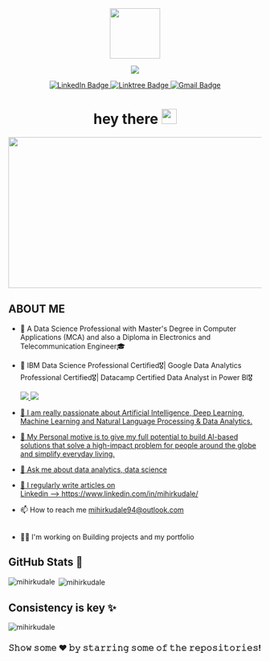 <div id="header" align="center">
  <img src="https://media.giphy.com/media/M9gbBd9nbDrOTu1Mqx/giphy.gif" width="100"/>

  <!-- Typing SVG by DenverCoder1 - https://github.com/DenverCoder1/readme-typing-svg -->
  <p align="center">
  <a href="https://github.com/your-github-username"><img src="https://readme-typing-svg.herokuapp.com?lines=Data+Analyst+and+Data+Scientist;Always+learning+new+things;IBM+Certified+Data+Science+Professional;Google+Certified+Data+Analytics+Professional;iNeuron.ai(PW Skills)+Certified+Masters+in+Full+Stack+Data+Science;Datacamp+Certified+Data+Analyst+in+PowerBI&center=true&width=380&height=45"></a> </p>

  <div id="badges">
  <a href="https://www.linkedin.com/in/mihirkudale/">
    <img src="https://img.shields.io/badge/LinkedIn-blue?style=for-the-badge&logo=linkedin&logoColor=white" alt="LinkedIn Badge"/>
  </a>
   <a href="https://linktr.ee/mihirkudale">
    <img src="https://img.shields.io/badge/Linktree-39E09B?style=for-the-badge&logo=linktree&logoColor=white" alt="Linktree Badge"/>
  </a>
  <a href="mailto:mihirkudale94@outlook.com">
    <img src="https://img.shields.io/badge/Gmail-D14836?style=for-the-badge&logo=gmail&logoColor=white" alt="Gmail Badge"/>
  </a>
  </div>
      <img src="https://komarev.com/ghpvc/?username=mihirkudale&style=flat-square&color=blue" alt=""/>
  <h1>
  hey there
  <img src="https://media.giphy.com/media/hvRJCLFzcasrR4ia7z/giphy.gif" width="30px"/>
</h1>
  <div align="center">
  <img src="https://media.giphy.com/media/dWesBcTLavkZuG35MI/giphy.gif" width="600" height="300"/>
</div>
</div>

## **ABOUT ME**

* 👀 A Data Science Professional with Master's Degree in Computer Applications (MCA) and also a Diploma in Electronics and Telecommunication Engineer🎓
* 🔭 IBM Data Science Professional Certified🎖️| Google Data Analytics Professional Certified🎖️| Datacamp Certified Data Analyst in Power BI🎖️

  <a href = "https://www.credly.com/badges/36e4432a-25da-409a-90ef-2c4d9ccfaffb?source=linked_in_profile"><img src="https://img.shields.io/badge/IBM DATA SCIENCE  PROFESSIONAL-0077B5?style=for-the-badge&logo=IBM&logoColor=white" /> </a> 
  <a href = "https://www.credly.com/badges/a3815cbd-8a79-4336-92e7-ba5e9a257c75/public_url"><img src="https://img.shields.io/badge/Google DATA ANALYTICS PROFESSIONAL -f5f6f7?style=for-the-badge&logo=Google&logoColor=blue" /> 
  
* 🔭 I am really passionate about Artificial Intelligence, Deep Learning, Machine Learning and Natural Language Processing & Data Analytics.

* 💬 My Personal motive is to give my full potential to build AI-based solutions that solve a high-impact problem for people around the globe and simplify everyday living.

* 💬 Ask me about data analytics, data science
* 📝 I regularly write articles on<br> Linkedin --> https://www.linkedin.com/in/mihirkudale/
* 📫 How to reach me mihirkudale94@outlook.com<br><br>

* 👩‍💻 I'm working on
  Building projects and my portfolio

## GitHub Stats 💯
<p><img align="left" src="https://github-readme-stats.vercel.app/api/top-langs?username=mihirkudale&show_icons=true&locale=en&layout=compact" alt="mihirkudale" /></p>

<p>&nbsp;<img align="center" src="https://github-readme-stats.vercel.app/api?username=mihirkudale&show_icons=true&locale=en" alt="mihirkudale" /></p>

## Consistency is key ✨
<p><img align="center" src="https://github-readme-streak-stats.herokuapp.com/?user=mihirkudale&" alt="mihirkudale" /></p>
  
### 𝚂𝚑𝚘𝚠 𝚜𝚘𝚖𝚎 ❤️ 𝚋𝚢 𝚜𝚝𝚊𝚛𝚛𝚒𝚗𝚐 𝚜𝚘𝚖𝚎 𝚘𝚏 𝚝𝚑𝚎 𝚛𝚎𝚙𝚘𝚜𝚒𝚝𝚘𝚛𝚒𝚎𝚜!


